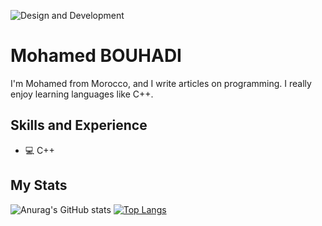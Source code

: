 ![Design and Development](https://github.com/bouhadi-m3d/bouhadi-m3d/blob/main/download%20(1).jpg)

# Mohamed BOUHADI
I'm Mohamed from Morocco, and I write articles on programming. I really enjoy learning languages like C++.

## Skills and Experience
* 💻 C++

## My Stats
![Anurag's GitHub stats](https://github-readme-stats.vercel.app/api?username=bouhadi-m3d&theme=tokyonight&show_icons=true) [![Top Langs](https://github-readme-stats.vercel.app/api/top-langs/?username=bouhadi-m3d&layout=donut)](https://github.com/anuraghazra/github-readme-stats)
